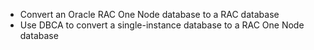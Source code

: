 
* Convert an Oracle RAC One Node database to a RAC database
* Use DBCA to convert a single-instance database to a RAC One Node database